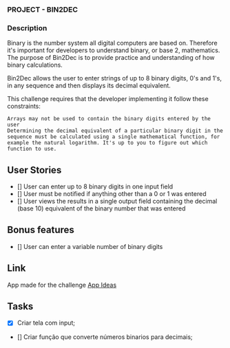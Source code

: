 ### PROJECT - BIN2DEC

### Description

Binary is the number system all digital computers are based on. Therefore it's important for developers to understand binary, or base 2, mathematics. The purpose of Bin2Dec is to provide practice and understanding of how binary calculations.

Bin2Dec allows the user to enter strings of up to 8 binary digits, 0's and 1's, in any sequence and then displays its decimal equivalent.

This challenge requires that the developer implementing it follow these constraints:

    Arrays may not be used to contain the binary digits entered by the user
    Determining the decimal equivalent of a particular binary digit in the sequence must be calculated using a single mathematical function, for example the natural logarithm. It's up to you to figure out which function to use.


## User Stories

-   [] User can enter up to 8 binary digits in one input field
-   [] User must be notified if anything other than a 0 or 1 was entered
-   [] User views the results in a single output field containing the decimal (base 10) equivalent of the binary number that was entered

## Bonus features

-   [] User can enter a variable number of binary digits

## Link 

App made for the challenge [App Ideas](https://github.com/florinpop17/app-ideas)

## Tasks

- [x] Criar tela com input;
- [] Criar função que converte números binarios para decimais;

